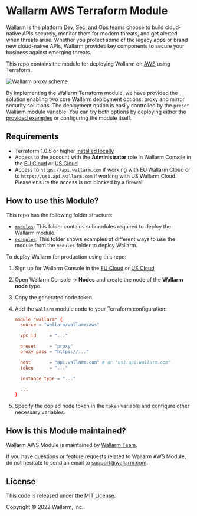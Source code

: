 # Wallarm AWS Terraform Module

[Wallarm](https://www.wallarm.com/) is the platform Dev, Sec, and Ops teams choose to build cloud-native APIs securely, monitor them for modern threats, and get alerted when threats arise. Whether you protect some of the legacy apps or brand new cloud-native APIs, Wallarm provides key components to secure your business against emerging threats.

This repo contains the module for deploying Wallarm on [AWS](https://aws.amazon.com/) using Terraform.

![Wallarm proxy scheme](https://github.com/wallarm/terraform-aws-wallarm/blob/main/images/wallarm-as-proxy.png?raw=true)

By implementing the Wallarm Terraform module, we have provided the solution enabling two core Wallarm deployment options: proxy and mirror security solutions. The deployment option is easily controlled by the `preset` Wallarm module variable. You can try both options by deploying either the [provided examples](https://github.com/wallarm/terraform-aws-wallarm/tree/main/examples) or configuring the module itself.

## Requirements

* Terraform 1.0.5 or higher [installed locally](https://learn.hashicorp.com/tutorials/terraform/install-cli)
* Access to the account with the **Administrator** role in Wallarm Console in the [EU Cloud](https://my.wallarm.com/) or [US Cloud](https://us1.my.wallarm.com/)
* Access to `https://api.wallarm.com` if working with EU Wallarm Cloud or to `https://us1.api.wallarm.com` if working with US Wallarm Cloud. Please ensure the access is not blocked by a firewall

## How to use this Module?

This repo has the following folder structure:

* [`modules`](https://github.com/wallarm/terraform-aws-wallarm/tree/main/modules): This folder contains submodules required to deploy the Wallarm module.
* [`examples`](https://github.com/wallarm/terraform-aws-wallarm/tree/main/examples): This folder shows examples of different ways to use the module from the `modules` folder to deploy Wallarm.

To deploy Wallarm for production using this repo:

1. Sign up for Wallarm Console in the [EU Cloud](https://my.wallarm.com/signup) or [US Cloud](https://us1.my.wallarm.com/signup).
1. Open Wallarm Console → **Nodes**  and create the node of the **Wallarm node** type.
1. Copy the generated node token.
1. Add the `wallarm` module code to your Terraform configuration:

    ```conf
    module "wallarm" {
      source = "wallarm/wallarm/aws"

      vpc_id     = "..."

      preset     = "proxy"
      proxy_pass = "https://..."

      host       = "api.wallarm.com" # or "us1.api.wallarm.com"
      token      = "..."

      instance_type = "..."

      ...
    }
    ```
1. Specify the copied node token in the `token` variable and configure other necessary variables.

## How is this Module maintained?

Wallarm AWS Module is maintained by [Wallarm Team](https://www.wallarm.com/).

If you have questions or feature requests related to Wallarm AWS Module, do not hesitate to send an email to [support@wallarm.com](mailto:support@wallarm.com?Subject=Terraform%20Module%20Question).

## License

This code is released under the [MIT License](https://github.com/wallarm/terraform-aws-wallarm/tree/main/LICENSE).

Copyright &copy; 2022 Wallarm, Inc.
